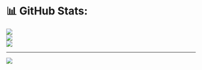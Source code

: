 # 📊 GitHub Stats:
![](https://github-readme-stats.vercel.app/api?username=ApurbaCD&theme=dark&hide_border=false&include_all_commits=false&count_private=false)<br/>
![](https://github-readme-streak-stats.herokuapp.com/?user=ApurbaCD&theme=dark&hide_border=false)<br/>
![](https://github-readme-stats.vercel.app/api/top-langs/?username=ApurbaCD&theme=dark&hide_border=false&include_all_commits=false&count_private=false&layout=compact)

---
[![](https://visitcount.itsvg.in/api?id=ApurbaCD&icon=0&color=0)](https://visitcount.itsvg.in)

<!-- Proudly created with GPRM ( https://gprm.itsvg.in ) --> 